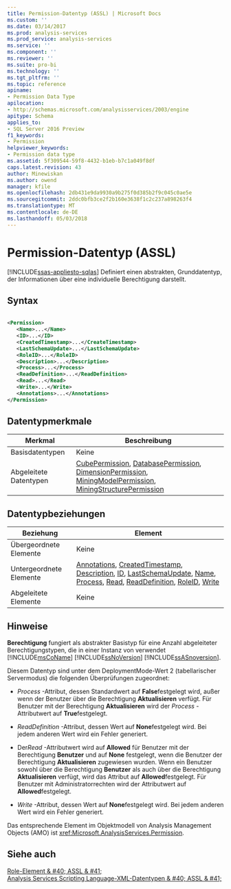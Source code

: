 ```yaml
---
title: Permission-Datentyp (ASSL) | Microsoft Docs
ms.custom: ''
ms.date: 03/14/2017
ms.prod: analysis-services
ms.prod_service: analysis-services
ms.service: ''
ms.component: ''
ms.reviewer: ''
ms.suite: pro-bi
ms.technology: ''
ms.tgt_pltfrm: ''
ms.topic: reference
apiname:
- Permission Data Type
apilocation:
- http://schemas.microsoft.com/analysisservices/2003/engine
apitype: Schema
applies_to:
- SQL Server 2016 Preview
f1_keywords:
- Permission
helpviewer_keywords:
- Permission data type
ms.assetid: 5f309544-59f8-4432-b1eb-b7c1a049f8df
caps.latest.revision: 43
author: Minewiskan
ms.author: owend
manager: kfile
ms.openlocfilehash: 2db431e9da9930a9b275f0d385b2f9c045c0ae5e
ms.sourcegitcommit: 2ddc0bfb3ce2f2b160e3638f1c2c237a898263f4
ms.translationtype: MT
ms.contentlocale: de-DE
ms.lasthandoff: 05/03/2018
---
```

# <a name="permission-data-type-assl"></a>Permission-Datentyp (ASSL)
[!INCLUDE[ssas-appliesto-sqlas](../../../includes/ssas-appliesto-sqlas.md)]
  Definiert einen abstrakten, Grunddatentyp, der Informationen über eine individuelle Berechtigung darstellt.  
  
## <a name="syntax"></a>Syntax  
  
```xml  
  
<Permission>  
   <Name>...</Name>  
   <ID>...</ID>  
   <CreatedTimestamp>...</CreateTimestamp>  
   <LastSchemaUpdate>...</LastSchemaUpdate>  
   <RoleID>...</RoleID>  
   <Description>...</Description>  
   <Process>...</Process>  
   <ReadDefinition>...</ReadDefinition>  
   <Read>...</Read>  
   <Write>...</Write>  
   <Annotations>...</Annotations>  
</Permission>  
```  
  
## <a name="data-type-characteristics"></a>Datentypmerkmale  
  
|Merkmal|Beschreibung|  
|--------------------|-----------------|  
|Basisdatentypen|Keine|  
|Abgeleitete Datentypen|[CubePermission](../../../analysis-services/scripting/objects/cubepermission-element-assl.md), [DatabasePermission](../../../analysis-services/scripting/objects/databasepermission-element-assl.md), [DimensionPermission](../../../analysis-services/scripting/data-type/dimensionpermission-data-type-assl.md), [MiningModelPermission](../../../analysis-services/scripting/objects/miningmodelpermission-element-assl.md), [MiningStructurePermission](../../../analysis-services/scripting/objects/miningstructurepermission-element-assl.md)|  
  
## <a name="data-type-relationships"></a>Datentypbeziehungen  
  
|Beziehung|Element|  
|------------------|-------------|  
|Übergeordnete Elemente|Keine|  
|Untergeordnete Elemente|[Annotations](../../../analysis-services/scripting/collections/annotations-element-assl.md), [CreatedTimestamp](../../../analysis-services/scripting/properties/createdtimestamp-element-assl.md), [Description](../../../analysis-services/scripting/properties/description-element-assl.md), [ID](../../../analysis-services/scripting/properties/id-element-assl.md), [LastSchemaUpdate](../../../analysis-services/scripting/properties/lastschemaupdate-element-assl.md), [Name](../../../analysis-services/scripting/properties/name-element-assl.md), [Process](../../../analysis-services/scripting/properties/process-element-assl.md), [Read](../../../analysis-services/scripting/properties/read-element-assl.md), [ReadDefinition](../../../analysis-services/scripting/properties/readdefinition-element-assl.md), [RoleID](../../../analysis-services/scripting/properties/roleid-element-assl.md), [Write](../../../analysis-services/scripting/properties/write-element-assl.md)|  
|Abgeleitete Elemente|Keine|  
  
## <a name="remarks"></a>Hinweise  
 **Berechtigung** fungiert als abstrakter Basistyp für eine Anzahl abgeleiteter Berechtigungstypen, die in einer Instanz von verwendet [!INCLUDE[msCoName](../../../includes/msconame-md.md)] [!INCLUDE[ssNoVersion](../../../includes/ssnoversion-md.md)] [!INCLUDE[ssASnoversion](../../../includes/ssasnoversion-md.md)].  
  
 Diesem Datentyp sind unter dem DeploymentMode-Wert 2 (tabellarischer Servermodus) die folgenden Überprüfungen zugeordnet:  
  
-   *Process* -Attribut, dessen Standardwert auf **False**festgelegt wird, außer wenn der Benutzer über die Berechtigung **Aktualisieren** verfügt. Für Benutzer mit der Berechtigung **Aktualisieren** wird der *Process* -Attributwert auf **True**festgelegt.  
  
-   *ReadDefinition* -Attribut, dessen Wert auf **None**festgelegt wird. Bei jedem anderen Wert wird ein Fehler generiert.  
  
-   Der*Read* -Attributwert wird auf **Allowed** für Benutzer mit der Berechtigung **Benutzer** und auf **None** festgelegt, wenn die Benutzer der Berechtigung **Aktualisieren** zugewiesen wurden. Wenn ein Benutzer sowohl über die Berechtigung **Benutzer** als auch über die Berechtigung **Aktualisieren** verfügt, wird das Attribut auf **Allowed**festgelegt. Für Benutzer mit Administratorrechten wird der Attributwert auf **Allowed**festgelegt.  
  
-   *Write* -Attribut, dessen Wert auf **None**festgelegt wird. Bei jedem anderen Wert wird ein Fehler generiert.  
  
 Das entsprechende Element im Objektmodell von Analysis Management Objects (AMO) ist <xref:Microsoft.AnalysisServices.Permission>.  
  
## <a name="see-also"></a>Siehe auch  
 [Role-Element & #40; ASSL & #41;](../../../analysis-services/scripting/objects/role-element-assl.md)   
 [Analysis Services Scripting Language-XML-Datentypen & #40; ASSL & #41;](../../../analysis-services/scripting/data-type/analysis-services-scripting-language-xml-data-types-assl.md)  
  
  
